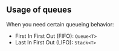 ## Usage of queues

When you need certain queueing behavior:

- First In First Out (FIFO): `Queue<T>`
- Last In First Out (LIFO): `Stack<T>`